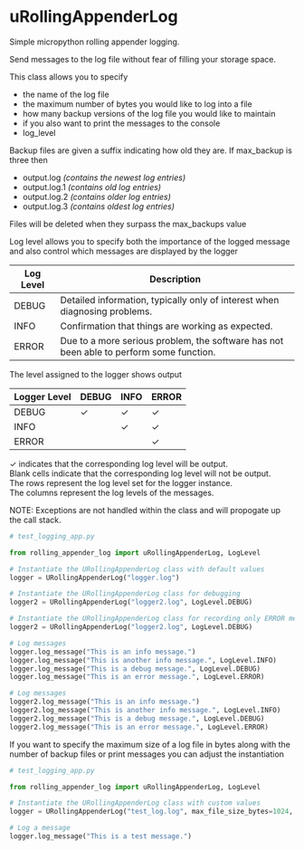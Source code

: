# uRollingAppenderLog
Simple micropython rolling appender logging.

Send messages to the log file without fear of filling your storage space.

This class allows you to specify
- the name of the log file
- the maximum number of bytes you would like to log into a file
- how many backup versions of the log file you would like to maintain
- if you also want to print the messages to the console
- log_level

Backup files are given a suffix indicating how old they are. If max_backup is three then

- output.log   *(contains the newest log entries)*  
- output.log.1  *(contains old log entries)* 
- output.log.2  *(contains older log entries)* 
- output.log.3 *(contains oldest log entries)*  

Files will be deleted when they surpass the max_backups value

Log level allows you to specify both the importance of the logged message and also control which messages are displayed by the logger

| Log Level | Description                                                                                    |
|-----------|------------------------------------------------------------------------------------------------|
| DEBUG     | Detailed information, typically only of interest when diagnosing problems.                    |
| INFO      | Confirmation that things are working as expected.                                              |
| ERROR     | Due to a more serious problem, the software has not been able to perform some function.        |

The level assigned to the logger shows output

| Logger Level | DEBUG | INFO | ERROR |
|--------------|-------|------|-------|
| DEBUG        |   ✓   |   ✓  |   ✓   |
| INFO         |       |   ✓  |   ✓   |
| ERROR        |       |      |   ✓   |


✓ indicates that the corresponding log level will be output.<br>
Blank cells indicate that the corresponding log level will not be output.<br>
The rows represent the log level set for the logger instance.<br>
The columns represent the log levels of the messages.<br>

NOTE: Exceptions are not handled within the class and will propogate up the call stack.

```python
# test_logging_app.py

from rolling_appender_log import uRollingAppenderLog, LogLevel

# Instantiate the URollingAppenderLog class with default values
logger = URollingAppenderLog("logger.log")

# Instantiate the URollingAppenderLog class for debugging
logger2 = URollingAppenderLog("logger2.log", LogLevel.DEBUG)

# Instantiate the URollingAppenderLog class for recording only ERROR messages
logger2 = URollingAppenderLog("logger2.log", LogLevel.DEBUG)

# Log messages
logger.log_message("This is an info message.")
logger.log_message("This is another info message.", LogLevel.INFO)
logger.log_message("This is a debug message.", LogLevel.DEBUG)
logger.log_message("This is an error message.", LogLevel.ERROR)

# Log messages
logger2.log_message("This is an info message.")
logger2.log_message("This is another info message.", LogLevel.INFO)
logger2.log_message("This is a debug message.", LogLevel.DEBUG)
logger2.log_message("This is an error message.", LogLevel.ERROR)
```

If you want to specify the maximum size of a log file in bytes along with the number of backup files or print messages you can adjust the instantiation

```python
# test_logging_app.py

from rolling_appender_log import uRollingAppenderLog, LogLevel

# Instantiate the URollingAppenderLog class with custom values
logger = URollingAppenderLog("test_log.log", max_file_size_bytes=1024, max_backups=3, print_messages=True, LogLevel.DEBUG)

# Log a message
logger.log_message("This is a test message.")

```
